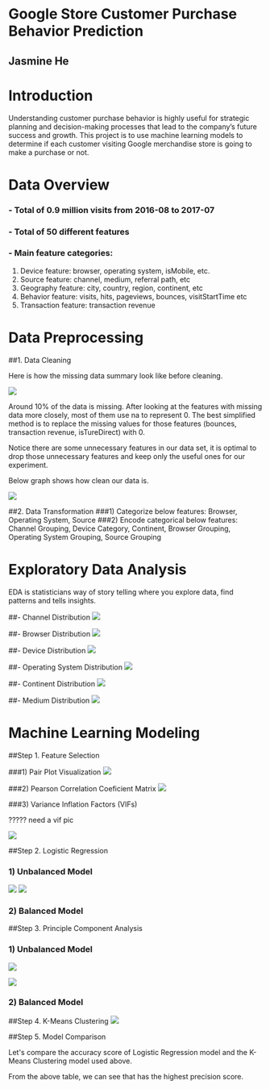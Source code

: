 # Google Store Customer Purchase Behavior Prediction

## Jasmine He

# Introduction
Understanding customer purchase behavior is highly useful for strategic planning and decision-making processes that lead to the company’s future success and growth. This project is to use machine learning models to determine if each customer visiting Google merchandise store is going to make a purchase or not.


# Data Overview
### - Total of 0.9 million visits from 2016-08 to 2017-07
### - Total of 50 different features
### - Main feature categories:
1) Device feature: browser, operating system, isMobile, etc.
2) Source feature: channel, medium, referral path, etc
3) Geography feature: city, country, region, continent, etc
4) Behavior feature: visits, hits, pageviews, bounces, visitStartTime etc
5) Transaction feature: transaction revenue


# Data Preprocessing
##1. Data Cleaning

Here is how the missing data summary look like before cleaning.

![](figures/before_data_clean.png)

Around 10% of the data is missing. After looking at the features with missing data more closely, most of them use na to represent 0. The best simplified method is to replace the missing values for those features (bounces, transaction revenue, isTureDirect) with 0.

Notice there are some unnecessary features in our data set, it is optimal to drop those unnecessary features and keep only the useful ones for our experiment.

Below graph shows how clean our data is.

![](figures/after_data_clean.png)

##2. Data Transformation
###1) Categorize below features:
Browser, Operating System, Source
###2) Encode categorical below features:
Channel Grouping, Device Category, Continent, Browser Grouping, Operating System Grouping, Source Grouping


# Exploratory Data Analysis
EDA is statisticians way of story telling where you explore data, find patterns and tells insights.

##- Channel Distribution
![](figures/channel_dist.png)

##- Browser Distribution
![](figures/browser_dist.png)

##- Device Distribution
![](figures/device_dist.png)

##- Operating System Distribution
![](figures/operatingSystem_dist.png)

##- Continent Distribution
![](figures/continent_dist.png)

##- Medium Distribution
![](figures/medium_dist.png)


# Machine Learning Modeling

##Step 1. Feature Selection

###1) Pair Plot Visualization
![](figures/pairplot.png)

###2) Pearson Correlation Coeficient Matrix
![](figures/coef_all.png)

###3) Variance Inflation Factors (VIFs)

????? need a vif pic

![](figures/coef_reduced.png)


##Step 2. Logistic Regression

### 1) Unbalanced Model
![](figures/ROC.png) ![](figures/confusion_matrics.png)

### 2) Balanced Model

##Step 3. Principle Component Analysis
### 1) Unbalanced Model
![](figures/PCA.png)

![](figures/PCA_heatmap.png)

### 2) Balanced Model

##Step 4. K-Means Clustering
![](figures/KMeans.png)


##Step 5. Model Comparison

Let's compare the accuracy score of Logistic Regression model and the K-Means Clustering model used above.

From the above table, we can see that has the highest precision score.
